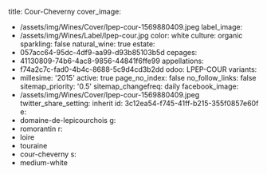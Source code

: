 title: Cour-Cheverny
cover_image:
  - /assets/img/Wines/Cover/lpep-cour-1569880409.jpeg
label_image:
  - /assets/img/Wines/Label/lpep-cour.jpg
color: white
culture: organic
sparkling: false
natural_wine: true
estate:
  - 057acc64-95dc-4df9-aa99-d93b85103b5d
cepages:
  - 41130809-74b6-4ac8-9856-44841f6ffe99
appellations:
  - f74a2c7c-fad0-4b4c-8688-5c9d4cd3b2dd
odoo: LPEP-COUR
variants:
  -
    millesime: '2015'
    active: true
page_no_index: false
no_follow_links: false
sitemap_priority: '0.5'
sitemap_changefreq: daily
facebook_image:
  - /assets/img/Wines/Cover/lpep-cour-1569880409.jpeg
twitter_share_setting: inherit
id: 3c12ea54-f745-41ff-b215-355f0857e60f
e:
  - domaine-de-lepicourchois
g:
  - romorantin
r:
  - loire
  - touraine
  - cour-cheverny
s:
  - medium-white

